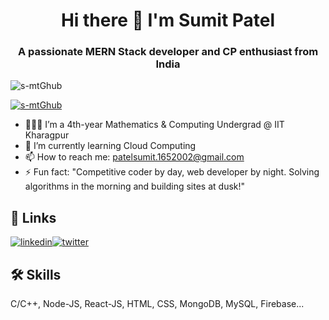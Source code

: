 
<h1 align="center">Hi there 👋 I'm Sumit Patel</h1>
<h3 align="center">A passionate MERN Stack developer and CP enthusiast from India</h3>


<p align="left"> <img src="https://komarev.com/ghpvc/?username=s-mtGhub&label=Profile%20views&color=0e75b6&style=flat" alt="s-mtGhub" /> </p>

<p align="left"> <a href="https://github.com/ryo-ma/github-profile-trophy"><img src="https://github-profile-trophy.vercel.app/?username=s-mtGhub" alt="s-mtGhub" /></a> </p>

                

- 👨🏻‍💻 I’m a 4th-year Mathematics & Computing Undergrad @ IIT Kharagpur
- 🌱 I’m currently learning Cloud Computing
- 📫 How to reach me: patelsumit.1652002@gmail.com
- ⚡ Fun fact: "Competitive coder by day, web developer by night. Solving algorithms in the morning and building sites at dusk!"


## 🔗 Links

[![linkedin](https://img.shields.io/badge/linkedin-0A66C2?style=for-the-badge&logo=linkedin&logoColor=white&target=blank)](https://www.linkedin.com/in/sumit-patel-9111bb203/)[![twitter](https://img.shields.io/badge/twitter-1DA1F2?style=for-the-badge&logo=twitter&logoColor=white&target=blank)](https://twitter.com/sumit33338631)


## 🛠 Skills
C/C++, Node-JS, React-JS, HTML, CSS, MongoDB, MySQL, Firebase...


